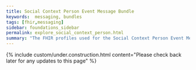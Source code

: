 ```yaml
---
title: Social Context Person Event Message Bundle
keywords:  messaging, bundles
tags: [fhir,messaging]
sidebar: foundations_sidebar
permalink: explore_social_context_person.html
summary: "The FHIR profiles used for the Social Context Person Event Message Bundle"
---
```

{% include custom/under.construction.html content="Please check back later for any updates to this page" %}